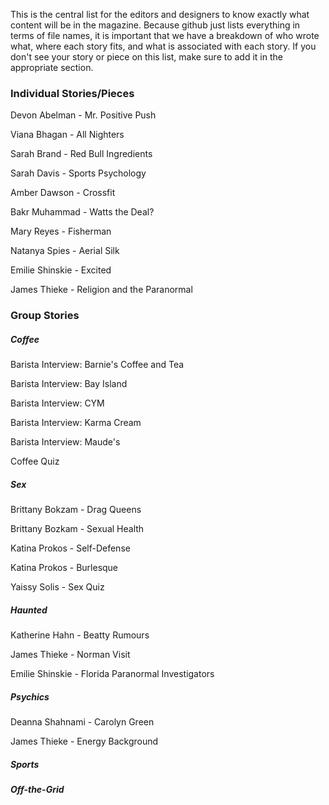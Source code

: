 This is the central list for the editors and designers to know exactly what content will be in the magazine. Because github just lists everything in terms of file names, it is important that we have a breakdown of who wrote what, where each story fits, and what is associated with each story. If you don't see your story or piece on this list, make sure to add it in the appropriate section.

### Individual Stories/Pieces
Devon Abelman - Mr. Positive Push

Viana Bhagan - All Nighters

Sarah Brand - Red Bull Ingredients

Sarah Davis - Sports Psychology

Amber Dawson - Crossfit

Bakr Muhammad - Watts the Deal?

Mary Reyes - Fisherman

Natanya Spies - Aerial Silk

Emilie Shinskie - Excited

James Thieke - Religion and the Paranormal

### Group Stories

##### Coffee
Barista Interview: Barnie's Coffee and Tea

Barista Interview: Bay Island

Barista Interview: CYM

Barista Interview: Karma Cream

Barista Interview: Maude's

Coffee Quiz

##### Sex
Brittany Bokzam - Drag Queens

Brittany Bozkam - Sexual Health

Katina Prokos - Self-Defense

Katina Prokos - Burlesque

Yaissy Solis - Sex Quiz

##### Haunted
Katherine Hahn - Beatty Rumours

James Thieke - Norman Visit

Emilie Shinskie - Florida Paranormal Investigators

##### Psychics
Deanna Shahnami - Carolyn Green

James Thieke - Energy Background

##### Sports

##### Off-the-Grid
